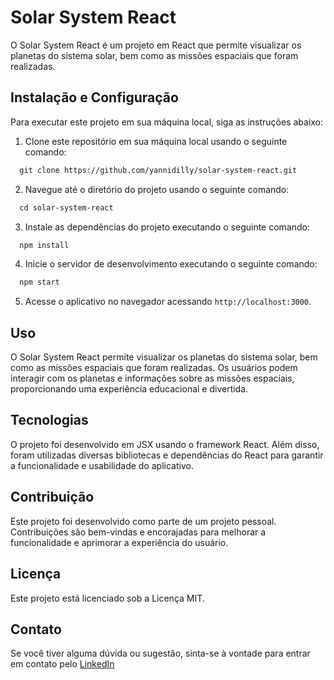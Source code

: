 # Solar System React

O Solar System React é um projeto em React que permite visualizar os planetas do sistema solar, bem como as missões espaciais que foram realizadas.

## Instalação e Configuração

Para executar este projeto em sua máquina local, siga as instruções abaixo:

1. Clone este repositório em sua máquina local usando o seguinte comando:

```html
  git clone https://github.com/yannidilly/solar-system-react.git
```

2. Navegue até o diretório do projeto usando o seguinte comando:

```html
  cd solar-system-react
```

3. Instale as dependências do projeto executando o seguinte comando:

```html
  npm install
```

4. Inicie o servidor de desenvolvimento executando o seguinte comando:

```html
  npm start
```

5. Acesse o aplicativo no navegador acessando `http://localhost:3000`.

## Uso

O Solar System React permite visualizar os planetas do sistema solar, bem como as missões espaciais que foram realizadas. Os usuários podem interagir com os planetas e informações sobre as missões espaciais, proporcionando uma experiência educacional e divertida.

## Tecnologias

O projeto foi desenvolvido em JSX usando o framework React. Além disso, foram utilizadas diversas bibliotecas e dependências do React para garantir a funcionalidade e usabilidade do aplicativo.

## Contribuição

Este projeto foi desenvolvido como parte de um projeto pessoal. Contribuições são bem-vindas e encorajadas para melhorar a funcionalidade e aprimorar a experiência do usuário.

## Licença

Este projeto está licenciado sob a Licença MIT.

## Contato

Se você tiver alguma dúvida ou sugestão, sinta-se à vontade para entrar em contato pelo [LinkedIn](https://www.linkedin.com/in/yannidilly/)

